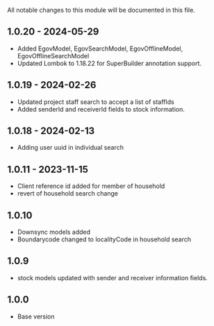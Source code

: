 All notable changes to this module will be documented in this file.

## 1.0.20 - 2024-05-29
- Added EgovModel, EgovSearchModel, EgovOfflineModel, EgovOfflineSearchModel
- Updated Lombok to 1.18.22 for SuperBuilder annotation support.

## 1.0.19 - 2024-02-26
- Updated project staff search to accept a list of staffIds
- Added senderId and receiverId fields to stock information.

## 1.0.18 - 2024-02-13
- Adding user uuid in individual search

## 1.0.11 - 2023-11-15
- Client reference id added for member of household
- revert of household search change

## 1.0.10
- Downsync models added
- Boundarycode changed to localityCode in household search

## 1.0.9
- stock models updated with sender and receiver information fields.

  
## 1.0.0
- Base version
